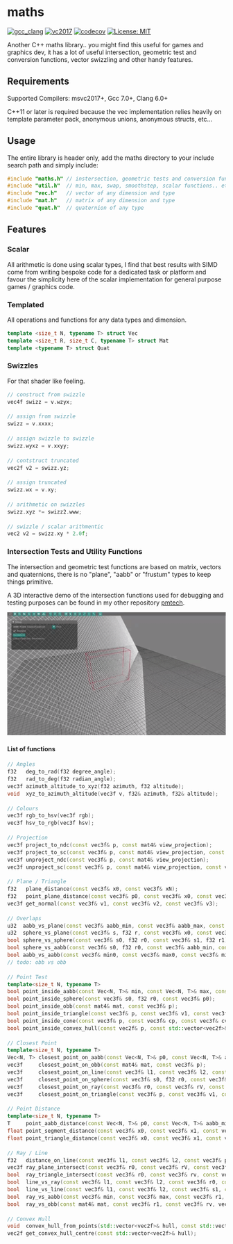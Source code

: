 
# maths  
[![gcc_clang](https://travis-ci.org/polymonster/maths.svg?branch=master)](https://travis-ci.org/polymonster/maths)
[![vc2017](https://ci.appveyor.com/api/projects/status/uny5ae4bf3kp2p0m?svg=true)](https://ci.appveyor.com/project/polymonster/maths)
[![codecov](https://codecov.io/gh/polymonster/maths/branch/master/graph/badge.svg)](https://codecov.io/gh/polymonster/maths) [![License: MIT](https://img.shields.io/badge/License-MIT-blue.svg)](https://opensource.org/licenses/MIT)

Another C++ maths library.. you might find this useful for games and graphics dev, it has a lot of useful intersection, geometric test and conversion functions, vector swizzling and other handy features.   

## Requirements

Supported Compilers: msvc2017+, Gcc 7.0+, Clang 6.0+

C++11 or later is required because the vec implementation relies heavily on template parameter pack, anonymous unions, anonymous structs, etc...

## Usage

The entire library is header only, add the maths directory to your include search path and simply include:

```c++
#include "maths.h" // instersection, geometric tests and conversion functions
#include "util.h"  // min, max, swap, smoothstep, scalar functions.. etc
#include "vec.h"   // vector of any dimension and type
#include "mat.h"   // matrix of any dimension and type
#include "quat.h"  // quaternion of any type
``` 

## Features

### Scalar

All arithmetic is done using scalar types, I find that best results with SIMD come from writing bespoke code for a dedicated task or platform and favour the simplicity here of the scalar implementation for general purpose games / graphics code.

### Templated

All operations and functions for any data types and dimension.

```c++
template <size_t N, typename T> struct Vec
template <size_t R, size_t C, typename T> struct Mat
template <typename T> struct Quat
```

### Swizzles

For that shader like feeling.

```c++
// construct from swizzle
vec4f swizz = v.wzyx;

// assign from swizzle
swizz = v.xxxx;

// assign swizzle to swizzle
swizz.wyxz = v.xxyy;

// contstruct truncated
vec2f v2 = swizz.yz;

// assign truncated
swizz.wx = v.xy;

// arithmetic on swizzles
swizz.xyz *= swizz2.www;

// swizzle / scalar arithmentic
vec2 v2 = swizz.xy * 2.0f;
```

### Intersection Tests and Utility Functions

The intersection and geometric test functions are based on matrix, vectors and quaternions, there is no "plane", "aabb" or "frustum" types to keep things primitive.

A 3D interactive demo of the intersection functions used for debugging and testing purposes can be found in my other repository [pmtech](https://github.com/polymonster/pmtech).

[<img src="https://github.com/polymonster/polymonster.github.io/blob/master/assets/demos/maths_functions.gif" width="1280" />](https://youtu.be/uR9lfvPL7eE)

#### List of functions

```c++
// Angles
f32   deg_to_rad(f32 degree_angle);
f32   rad_to_deg(f32 radian_angle);
vec3f azimuth_altitude_to_xyz(f32 azimuth, f32 altitude);
void  xyz_to_azimuth_altitude(vec3f v, f32& azimuth, f32& altitude);

// Colours
vec3f rgb_to_hsv(vec3f rgb);
vec3f hsv_to_rgb(vec3f hsv);

// Projection
vec3f project_to_ndc(const vec3f& p, const mat4& view_projection);
vec3f project_to_sc(const vec3f& p, const mat4& view_projection, const vec2i& viewport);
vec3f unproject_ndc(const vec3f& p, const mat4& view_projection);
vec3f unproject_sc(const vec3f& p, const mat4& view_projection, const vec2i& viewport);

// Plane / Triangle
f32   plane_distance(const vec3f& x0, const vec3f& xN);
f32   point_plane_distance(const vec3f& p0, const vec3f& x0, const vec3f& xN);
vec3f get_normal(const vec3f& v1, const vec3f& v2, const vec3f& v3);

// Overlaps
u32  aabb_vs_plane(const vec3f& aabb_min, const vec3f& aabb_max, const vec3f& x0, const vec3f& xN);
u32  sphere_vs_plane(const vec3f& s, f32 r, const vec3f& x0, const vec3f& xN);
bool sphere_vs_sphere(const vec3f& s0, f32 r0, const vec3f& s1, f32 r1);
bool sphere_vs_aabb(const vec3f& s0, f32 r0, const vec3f& aabb_min, const vec3f& aabb_max);
bool aabb_vs_aabb(const vec3f& min0, const vec3f& max0, const vec3f& min1, const vec3f& max1);
// todo: obb vs obb

// Point Test
template<size_t N, typename T>
bool point_inside_aabb(const Vec<N, T>& min, const Vec<N, T>& max, const Vec<N, T>& p0);
bool point_inside_sphere(const vec3f& s0, f32 r0, const vec3f& p0);
bool point_inside_obb(const mat4& mat, const vec3f& p);
bool point_inside_triangle(const vec3f& p, const vec3f& v1, const vec3f& v2, const vec3f& v3);
bool point_inside_cone(const vec3f& p, const vec3f& cp, const vec3f& cv, f32 h, f32 r);
bool point_inside_convex_hull(const vec2f& p, const std::vector<vec2f>& hull);

// Closest Point
template<size_t N, typename T>
Vec<N, T> closest_point_on_aabb(const Vec<N, T>& p0, const Vec<N, T>& aabb_min, const Vec<N, T>& aabb_max);
vec3f     closest_point_on_obb(const mat4& mat, const vec3f& p);
vec3f     closest_point_on_line(const vec3f& l1, const vec3f& l2, const vec3f& p);
vec3f     closest_point_on_sphere(const vec3f& s0, f32 r0, const vec3f& p0);
vec3f     closest_point_on_ray(const vec3f& r0, const vec3f& rV, const vec3f& p);
vec3f     closest_point_on_triangle(const vec3f& p, const vec3f& v1, const vec3f& v2, const vec3f& v3, f32& side);

// Point Distance
template<size_t N, typename T>
T     point_aabb_distance(const Vec<N, T>& p0, const Vec<N, T>& aabb_min, const Vec<N, T>& aabb_max);
float point_segment_distance(const vec3f& x0, const vec3f& x1, const vec3f& x2);
float point_triangle_distance(const vec3f& x0, const vec3f& x1, const vec3f& x2, const vec3f& x3);

// Ray / Line
f32   distance_on_line(const vec3f& l1, const vec3f& l2, const vec3f& p);
vec3f ray_plane_intersect(const vec3f& r0, const vec3f& rV, const vec3f& x0, const vec3f& xN);
bool  ray_triangle_intersect(const vec3f& r0, const vec3f& rv, const vec3f& t0, const vec3f& t1, const vec3f& t2, vec3f& ip);
bool  line_vs_ray(const vec3f& l1, const vec3f& l2, const vec3f& r0, const vec3f& rV, vec3f& ip);
bool  line_vs_line(const vec3f& l1, const vec3f& l2, const vec3f& s1, const vec3f& s2, vec3f& ip);
bool  ray_vs_aabb(const vec3f& min, const vec3f& max, const vec3f& r1, const vec3f& rv, vec3f& ip);
bool  ray_vs_obb(const mat4& mat, const vec3f& r1, const vec3f& rv, vec3f& ip);

// Convex Hull
void  convex_hull_from_points(std::vector<vec2f>& hull, const std::vector<vec2f>& p);
vec2f get_convex_hull_centre(const std::vector<vec2f>& hull);
```
